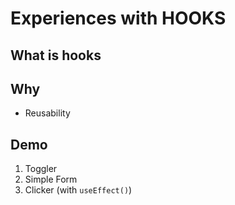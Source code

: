 # Experiences with HOOKS

## What is hooks

## Why

- Reusability

## Demo

1. Toggler
2. Simple Form
3. Clicker (with `useEffect()`)
